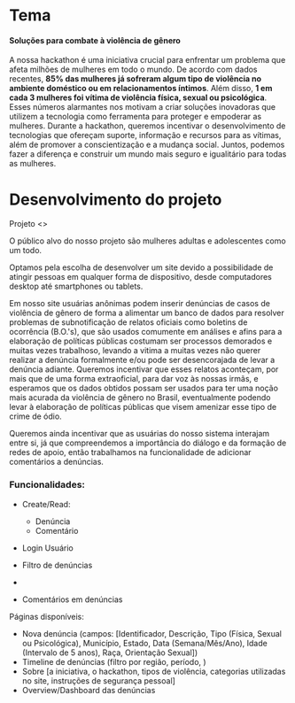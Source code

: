 # Tema

#### Soluções para combate à violência de gênero

A nossa hackathon é uma iniciativa crucial para enfrentar um problema que afeta milhões de mulheres em todo o mundo. De acordo com dados recentes, **85% das mulheres já sofreram algum tipo de violência no ambiente doméstico ou em relacionamentos íntimos**. Além disso, **1 em cada 3 mulheres foi vítima de violência física, sexual ou psicológica**. Esses números alarmantes nos motivam a criar soluções inovadoras que utilizem a tecnologia como ferramenta para proteger e empoderar as mulheres. Durante a hackathon, queremos incentivar o desenvolvimento de tecnologias que ofereçam suporte, informação e recursos para as vítimas, além de promover a conscientização e a mudança social. Juntos, podemos fazer a diferença e construir um mundo mais seguro e igualitário para todas as mulheres.

# Desenvolvimento do projeto

Projeto <>

O público alvo do nosso projeto são mulheres adultas e adolescentes como um todo.  

Optamos pela escolha de desenvolver um site devido a possibilidade de atingir pessoas em qualquer forma de dispositivo, desde computadores desktop até smartphones ou tablets.

Em nosso site usuárias anônimas podem inserir denúncias de casos de violência de gênero de forma a alimentar um banco de dados para resolver problemas de subnotificação de relatos oficiais como boletins de ocorrência (B.O.'s), que são usados comumente em análises e afins para a elaboração de políticas públicas costumam ser processos demorados e muitas vezes trabalhoso, levando a vitima a muitas vezes não querer realizar a denúncia formalmente e/ou pode ser desencorajada de levar a denúncia adiante. Queremos incentivar que esses relatos aconteçam, por mais que de uma forma extraoficial, para dar voz às nossas irmãs, e esperamos que os dados obtidos possam ser usados para ter uma noção mais acurada da violência de gênero no Brasil, eventualmente podendo levar à elaboração de políticas públicas que visem amenizar esse tipo de crime de ódio.

Queremos ainda incentivar que as usuárias do nosso sistema interajam entre si, já que compreendemos a importância do diálogo e da formação de redes de apoio, então trabalhamos na funcionalidade de adicionar comentários a denúncias.

### Funcionalidades:

- Create/Read:
	- Denúncia
    - Comentário
- Login Usuário
- Filtro de denúncias
- 

- Comentários em denúncias

Páginas disponíveis:

- Nova denúncia (campos: [Identificador, Descrição, Tipo (Física, Sexual ou Psicológica), Município, Estado, Data (Semana/Mês/Ano), Idade (Intervalo de 5 anos), Raça, Orientação Sexual])
- Timeline de denúncias (filtro por região, período, )
- Sobre [a iniciativa, o hackathon, tipos de violência, categorias utilizadas no site, instruções de segurança pessoal]
- Overview/Dashboard das denúncias